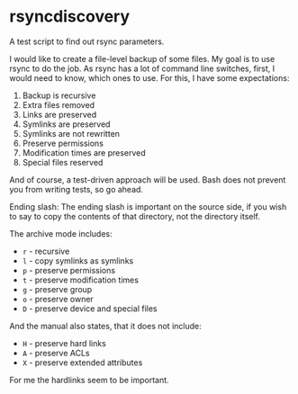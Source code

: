 rsyncdiscovery
==============

A test script to find out rsync parameters.

I would like to create a file-level backup of some files. My goal is to use
rsync to do the job. As rsync has a lot of command line switches, first, I
would need to know, which ones to use. For this, I have some expectations:
  1. Backup is recursive
  2. Extra files removed
  3. Links are preserved
  4. Symlinks are preserved
  5. Symlinks are not rewritten
  6. Preserve permissions
  7. Modification times are preserved
  8. Special files reserved

And of course, a test-driven approach will be used. Bash does not prevent you
from writing tests, so go ahead.

Ending slash: The ending slash is important on the source side, if you wish to
say to copy the contents of that directory, not the directory itself.

The archive mode includes:

 - `r` - recursive
 - `l` - copy symlinks as symlinks
 - `p` - preserve permissions
 - `t` - preserve modification times
 - `g` - preserve group
 - `o` - preserve owner
 - `D` - preserve device and special files

And the manual also states, that it does not include:
 - `H` - preserve hard links
 - `A` - preserve ACLs
 - `X` - preserve extended attributes

For me the hardlinks seem to be important.
